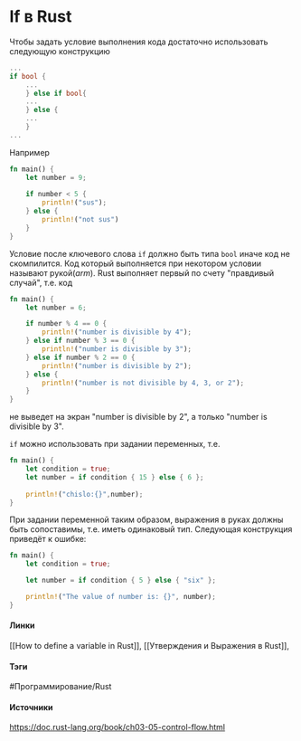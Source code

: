 # If в Rust
Чтобы задать условие выполнения кода достаточно использовать следующую конструкцию
```rust
...
if bool {
	...
	} else if bool{
	...
	} else {
	...
	}
...
```
Например
```rust
fn main() {
	let number = 9;
	
	if number < 5 {
		println!("sus");
	} else {
		println!("not sus")
	}
}
```
Условие после ключевого слова `if` должно быть типа `bool` иначе код не скомпилится.
Код который выполняется при некотором условии называют рукой(*arm*).
Rust выполняет первый по счету "правдивый случай", т.е. код
```rust
fn main() {
    let number = 6;

    if number % 4 == 0 {
        println!("number is divisible by 4");
    } else if number % 3 == 0 {
        println!("number is divisible by 3");
    } else if number % 2 == 0 {
        println!("number is divisible by 2");
    } else {
        println!("number is not divisible by 4, 3, or 2");
    }
}
```
не выведет на экран "number is divisible by 2", а только "number is divisible by 3".

`if` можно использовать при задании переменных, т.е.
```rust
fn main() {
	let condition = true;
	let number = if condition { 15 } else { 6 };
	
	println!("chislo:{}",number);
}
```
При задании переменной таким образом, выражения в руках должны быть сопоставимы, т.е. иметь одинаковый тип.
Следующая конструкция приведёт к ошибке:
```rust
fn main() {
    let condition = true;

    let number = if condition { 5 } else { "six" };

    println!("The value of number is: {}", number);
}

```
#### Линки
 [[How to define a variable in Rust]],
 [[Утверждения и Выражения в Rust]],
 
#### Тэги
 #Программирование/Rust 
#### Источники
 https://doc.rust-lang.org/book/ch03-05-control-flow.html